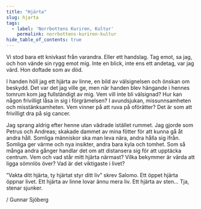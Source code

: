 ```yaml
---
title: "Hjärta"
slug: hjarta
tags:
  - label: 'Norrbottens Kuriren, Kultur'
    permalink: norrbottens-kuriren-kultur
hide_table_of_contents: true
---
```

Vi stod bara ett knivkast från varandra. Eller ett handslag. Tag emot, sa jag, och hon vände sin rygg emot mig. Inte en blick, inte ens ett andetag, var jag värd. Hon doftade som av död.

<!--truncate-->

I handen höll jag ett hjärta av linne, en bild av välsignelsen och önskan om beskydd. Det var det jag ville ge, men när handen blev hängande i hennes tomrum kom jag fullständigt av mig. Vem vill inte bli välsignad? Hur kan någon frivilligt låsa in sig i förgrämelsen? I avundsjukan, missunnsamheten och misstänksamheten. Vem vinner på att ruva på oförätter? Det är som att frivilligt dra på sig cancer.

Jag sprang aldrig efter henne utan vädrade istället rummet. Jag gjorde som Petrus och Andreas; skakade dammet av mina fötter för att kunna gå åt andra håll. Somliga människor ska man leva nära, andra hålla sig ifrån. Somliga ger värme och nya insikter, andra bara kyla och tomhet. Som så många andra gånger handlar det om att distansera sig för att upptäcka centrum. Vem och vad står mitt hjärta närmast? Vilka bekymmer är värda att ligga sömnlös över? Vad är det viktigaste i livet? 

”Vakta ditt hjärta, ty hjärtat styr ditt liv” skrev Salomo. Ett öppet hjärta öppnar livet. Ett hjärta av linne lovar ännu mera liv. Ett hjärta av sten... Tja, stenar sjunker.

/ Gunnar Sjöberg
